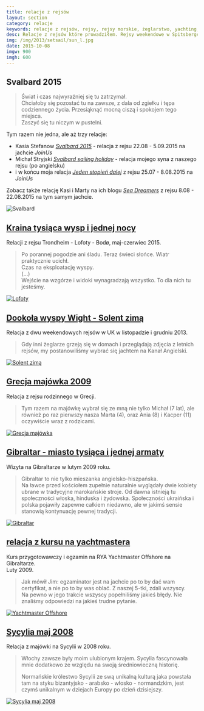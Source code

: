 ```yaml
---
title: relacje z rejsów
layout: section
category: relacje
keywords: relacje z rejsów, rejsy, rejsy morskie, żeglarstwo, yachting, jachting, Arktyka, Grecja, Gibraltar, Sycylia, Chorwacja
desc: Relacje z rejsów które prowadziłem. Rejsy weekendowe w Spitsbergen, Norwegia, UK, Grecja, Gibraltar, Sycylia.
img: /img/2013/setsail/sun_l.jpg
date: 2015-10-08
imgw: 900
imgh: 600
---
```



Svalbard 2015
--------------

> Świat i czas najwyraźniej się tu zatrzymał.  
> Chciałoby się pozostać tu na zawsze, z dala od zgiełku i tępa codziennego życia. Przesiąknąć mocną ciszą i spokojem tego miejsca.  
> Zaszyć się tu niczym w pustelni.

Tym razem nie jedna, ale aż trzy relacje:

* Kasia Stefanow *[Svalbard 2015](/svalbard-2015)* - relacja z rejsu 22.08 - 5.09.2015 na jachcie *JoinUs*
* Michał Stryjski *[Svalbard sailing holiday](/svalbard-sailing-holiday)* - relacja mojego syna z naszego rejsu (po angielsku)
* i w końcu moja relacja *[Jeden stopień dalej](/jeden-stopien-dalej)* z rejsu 25.07 - 8.08.2015 na *JoinUs* 

Zobacz także relację Kasi i Marty na ich blogu *[Sea Dreamers](http://sea-dreamers.blogspot.co.uk/2015/09/wakacje-w-arktyce.html)* 
z rejsu 8.08 - 22.08.2015 na tym samym jachcie.

![Svalbard](/img/2015/svalbard/svalbard.jpg)



[Kraina tysiąca wysp i jednej nocy](/kraina-1000-wysp-i-1-nocy/) 
---------------------------------------------------------------

Relacji z rejsu Trondheim - Lofoty - Bodø, maj-czerwiec 2015.

> Po porannej pogodzie ani śladu. Teraz świeci słońce. Wiatr praktycznie ucichł.  
> Czas na eksploatację wyspy.  
> (...)  
> Wejście na wzgórze i widoki wynagradzają wszystko. To dla nich tu jesteśmy.  

[![Lofoty](/img/2015/norwegia/lofoty.jpg)](/kraina-1000-wysp-i-1-nocy/) 




[Dookoła wyspy Wight - Solent zimą](/dookola-wight-solent-zima/) 
---------------------------------------------------------------

Relacja z dwu weekendowych rejsów w UK w listopadzie i grudniu 2013.

> Gdy inni żeglarze grzeją się w domach i przeglądają zdjęcia z letnich rejsów, my postanowiliśmy wybrać się jachtem na Kanał Angielski.

[![Solent zimą](/img/2013/setsail/sun_l.jpg)](/dookola-wight-solent-zima/) 





[Grecja majówka 2009](/grecja-majowka/) 
--------------------

Relacja z rejsu rodzinnego w Grecji.

>Tym razem na majówkę wybrał się ze mną nie tylko Michał (7 lat), ale również po raz pierwszy nasza Marta (4), 
oraz Ania (8) i Kacper (11) oczywiście wraz z rodzicami.  

[![Grecja majówka](/img/old/grecja-2009/serifos.jpg)](/grecja-majowka/) 






[Gibraltar - miasto tysiąca i jednej armaty](/gibraltar-miasto-tysiaca-i-jednej-armaty/)
-----------------------------------------------------------------------------------------

Wizyta na Gibraltarze w lutym 2009 roku. 

> Gibraltar to nie tylko mieszanka angielsko-hiszpańska.  
> Na ławce przed kościołem zupełnie naturalnie wyglądały dwie kobiety ubrane w tradycyjne marokańskie stroje. 
> Od dawna istnieją tu społeczności włoska, hinduska i żydowska. Społeczności ukraińska i polska pojawiły zapewne całkiem niedawno, 
> ale w jakimś sensie stanowią kontynuację pewnej tradycji.

[![Gibraltar](/img/old/gibraltar/meczet.jpg)](/gibraltar-miasto-tysiaca-i-jednej-armaty/)






[relacja z kursu na yachtmastera](/yachtmaster-egzamin-kurs/)
--------------------------------------------------------------

Kurs przygotowawczy i egzamin na RYA Yachtmaster Offshore na Gibraltarze.  
Luty 2009.

> Jak mówił Jim: egzaminator jest na jachcie po to by dać wam certyfikat, a nie po to by was oblać.  Z naszej 5-tki, zdali wszyscy.  
> Na pewno w jego trakcie wszyscy popełniliśmy jakieś błędy. Nie znaliśmy odpowiedzi na jakieś trudne pytanie. 

[![Yachtmaster Offshore](/img/old/ym-exam-and-preparation/marina.jpg)](/yachtmaster-egzamin-kurs/)




[Sycylia maj 2008](/sycylia-maj-2008/)
----------------------------------------

Relacja z majówki na Sycylii w 2008 roku.
 
> Włochy zawsze były moim ulubionym krajem. Sycylia fascynowała mnie dodatkowo ze względu na swoją średniowieczną historię. 
>
> Normańskie królestwo Sycylii ze swą unikalną kulturą 
jaka powstała tam na styku bizantyjsko - arabsko - włosko - normandzkim, jest czymś unikalnym w dziejach Europy po dzień dzisiejszy.

[![Sycylia maj 2008](/img/old/sycylia/cefalu.jpg)](/sycylia-maj-2008/)

<!-- Chorwacja majówka 2007 -->
<!-- Chorwacja sierpień 2006 -->
<!-- rejs Kornaty - wodospady Krka -->
<!-- Chorwacja - majówka 2006 -->
